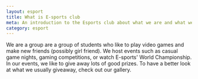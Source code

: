 ```yaml
---
layout: esport
title: What is E-sports club
meta: An introduction to the Esports club about what we are and what we do
category: esport
---
```

We are a group are a group of students who like to play video games and make new friends (possibly girl friend). We host events such as casual game nights, gaming competitions, or watch E-sports' World Championship. In our events, we like to give away lots of good prizes. To have a better look at what we usually giveaway, check out our gallery. 